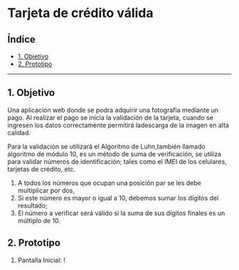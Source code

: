 # Tarjeta de crédito válida

## Índice

* [1. Objetivo](#1-Objetivo)
* [2. Prototipo](#2-Prototipo)

***

## 1. Objetivo

Una aplicación web donde se podra adquirir una fotografia mediante un pago.
Al realizar el pago se inicia la validación de la tarjeta, cuando se ingresen
los datos correctamente permitirá ladescarga de la imagen en alta calidad.

Para la validación se utilizará el Algoritmo de Luhn,también llamado algoritmo
de módulo 10, es un método de suma de verificación, se utiliza para validar números de identificación; tales como el IMEI de los celulares, tarjetas de crédito, etc.

  1. A todos los números que ocupan una posición par se les debe multiplicar por dos,
  2. Si este número es mayor o igual a 10, debemos sumar los dígitos del resultado;
  3. El número a verificar será válido si la suma de sus dígitos finales es un múltiplo de 10.


## 2. Prototipo

  1. Pantalla Inicial:
! [](img/Iniciar.jpg)